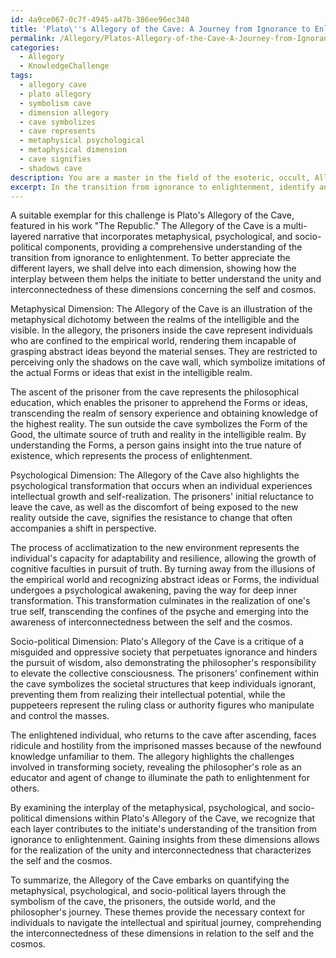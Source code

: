 ```yaml
---
id: 4a9ce067-0c7f-4945-a47b-386ee96ec340
title: 'Plato\''s Allegory of the Cave: A Journey from Ignorance to Enlightenment'
permalink: /Allegory/Platos-Allegory-of-the-Cave-A-Journey-from-Ignorance-to-Enlightenment/
categories:
  - Allegory
  - KnowledgeChallenge
tags:
  - allegory cave
  - plato allegory
  - symbolism cave
  - dimension allegory
  - cave symbolizes
  - cave represents
  - metaphysical psychological
  - metaphysical dimension
  - cave signifies
  - shadows cave
description: You are a master in the field of the esoteric, occult, Allegory and Education. You are a writer of tests, challenges, books and deep knowledge on Allegory for initiates and students to gain deep insights and understanding from. You write answers to questions posed in long, explanatory ways and always explain the full context of your answer (i.e., related concepts, formulas, examples, or history), as well as the step-by-step thinking process you take to answer the challenges. Be rigorous and thorough, and summarize the key themes, ideas, and conclusions at the end.
excerpt: In the transition from ignorance to enlightenment, identify and analyze a multi-layered allegorical narrative that combines metaphysical, psychological, and socio-political elements, and describe how each layer contributes to the initiate's comprehension of the unity and interconnectedness of these dimensions in relation to the self and the cosmos.
---
```

A suitable exemplar for this challenge is Plato's Allegory of the Cave, featured in his work "The Republic." The Allegory of the Cave is a multi-layered narrative that incorporates metaphysical, psychological, and socio-political components, providing a comprehensive understanding of the transition from ignorance to enlightenment. To better appreciate the different layers, we shall delve into each dimension, showing how the interplay between them helps the initiate to better understand the unity and interconnectedness of these dimensions concerning the self and cosmos.

Metaphysical Dimension:
The Allegory of the Cave is an illustration of the metaphysical dichotomy between the realms of the intelligible and the visible. In the allegory, the prisoners inside the cave represent individuals who are confined to the empirical world, rendering them incapable of grasping abstract ideas beyond the material senses. They are restricted to perceiving only the shadows on the cave wall, which symbolize imitations of the actual Forms or ideas that exist in the intelligible realm.

The ascent of the prisoner from the cave represents the philosophical education, which enables the prisoner to apprehend the Forms or ideas, transcending the realm of sensory experience and obtaining knowledge of the highest reality. The sun outside the cave symbolizes the Form of the Good, the ultimate source of truth and reality in the intelligible realm. By understanding the Forms, a person gains insight into the true nature of existence, which represents the process of enlightenment.

Psychological Dimension:
The Allegory of the Cave also highlights the psychological transformation that occurs when an individual experiences intellectual growth and self-realization. The prisoners' initial reluctance to leave the cave, as well as the discomfort of being exposed to the new reality outside the cave, signifies the resistance to change that often accompanies a shift in perspective.

The process of acclimatization to the new environment represents the individual's capacity for adaptability and resilience, allowing the growth of cognitive faculties in pursuit of truth. By turning away from the illusions of the empirical world and recognizing abstract ideas or Forms, the individual undergoes a psychological awakening, paving the way for deep inner transformation. This transformation culminates in the realization of one's true self, transcending the confines of the psyche and emerging into the awareness of interconnectedness between the self and the cosmos.

Socio-political Dimension: 
Plato's Allegory of the Cave is a critique of a misguided and oppressive society that perpetuates ignorance and hinders the pursuit of wisdom, also demonstrating the philosopher's responsibility to elevate the collective consciousness. The prisoners' confinement within the cave symbolizes the societal structures that keep individuals ignorant, preventing them from realizing their intellectual potential, while the puppeteers represent the ruling class or authority figures who manipulate and control the masses.

The enlightened individual, who returns to the cave after ascending, faces ridicule and hostility from the imprisoned masses because of the newfound knowledge unfamiliar to them. The allegory highlights the challenges involved in transforming society, revealing the philosopher's role as an educator and agent of change to illuminate the path to enlightenment for others.

By examining the interplay of the metaphysical, psychological, and socio-political dimensions within Plato's Allegory of the Cave, we recognize that each layer contributes to the initiate's understanding of the transition from ignorance to enlightenment. Gaining insights from these dimensions allows for the realization of the unity and interconnectedness that characterizes the self and the cosmos.

To summarize, the Allegory of the Cave embarks on quantifying the metaphysical, psychological, and socio-political layers through the symbolism of the cave, the prisoners, the outside world, and the philosopher's journey. These themes provide the necessary context for individuals to navigate the intellectual and spiritual journey, comprehending the interconnectedness of these dimensions in relation to the self and the cosmos.
